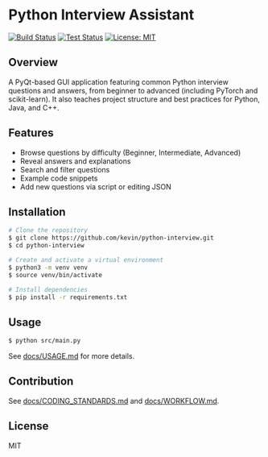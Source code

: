 # Python Interview Assistant

[![Build Status](https://github.com/kevin/python-interview/actions/workflows/build.yml/badge.svg)](https://github.com/kevin/python-interview/actions/workflows/build.yml)
[![Test Status](https://github.com/kevin/python-interview/actions/workflows/test.yml/badge.svg)](https://github.com/kevin/python-interview/actions/workflows/test.yml)
[![License: MIT](https://img.shields.io/badge/License-MIT-yellow.svg)](LICENSE)

## Overview
A PyQt-based GUI application featuring common Python interview questions and answers, from beginner to advanced (including PyTorch and scikit-learn). It also teaches project structure and best practices for Python, Java, and C++.

## Features
- Browse questions by difficulty (Beginner, Intermediate, Advanced)
- Reveal answers and explanations
- Search and filter questions
- Example code snippets
- Add new questions via script or editing JSON

## Installation
```bash
# Clone the repository
$ git clone https://github.com/kevin/python-interview.git
$ cd python-interview

# Create and activate a virtual environment
$ python3 -m venv venv
$ source venv/bin/activate

# Install dependencies
$ pip install -r requirements.txt
```

## Usage
```bash
$ python src/main.py
```

See [docs/USAGE.md](docs/USAGE.md) for more details.

## Contribution
See [docs/CODING_STANDARDS.md](docs/CODING_STANDARDS.md) and [docs/WORKFLOW.md](docs/WORKFLOW.md).

## License
MIT
